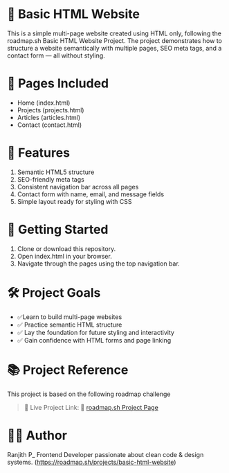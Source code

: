 # 📄 Basic HTML Website
 This is a simple multi-page website created using HTML only, following the roadmap.sh Basic HTML Website Project. The project demonstrates how to structure a website semantically with multiple pages, SEO meta tags, and a contact form — all without styling.

# 📁 Pages Included
- Home (index.html)
- Projects (projects.html)
- Articles (articles.html)
- Contact (contact.html)

# 📌 Features
1. Semantic HTML5 structure
2. SEO-friendly meta tags
3. Consistent navigation bar across all pages
4. Contact form with name, email, and message fields
5. Simple layout ready for styling with CSS

# 🚀 Getting Started
1. Clone or download this repository.
2. Open index.html in your browser.
3. Navigate through the pages using the top navigation bar.
# 🛠 Project Goals
- ✅Learn to build multi-page websites
- ✅ Practice semantic HTML structure
- ✅ Lay the foundation for future styling and interactivity
- ✅ Gain confidence with HTML forms and page linking

# 📚 Project Reference
This project is based on the following roadmap challenge
 > 📄 Live Project Link: 🔗 [roadmap.sh Project Page](https://roadmap.sh/projects/basic-html-website)
# 🧑‍💻 Author
Ranjith P_ Frontend Developer passionate about clean code & design systems.
(https://roadmap.sh/projects/basic-html-website)
